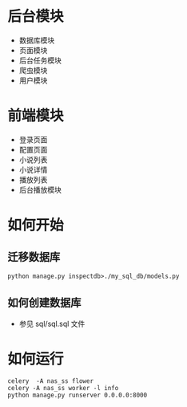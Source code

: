 # 后台模块

- 数据库模块
- 页面模块
- 后台任务模块
- 爬虫模块
- 用户模块

# 前端模块

- 登录页面
- 配置页面
- 小说列表
- 小说详情
- 播放列表
- 后台播放模块

# 如何开始

## 迁移数据库

```angular2html
python manage.py inspectdb>./my_sql_db/models.py
```

## 如何创建数据库

- 参见 sql/sql.sql 文件

# 如何运行
```angular2html
celery  -A nas_ss flower
celery -A nas_ss worker -l info
python manage.py runserver 0.0.0.0:8000 
```